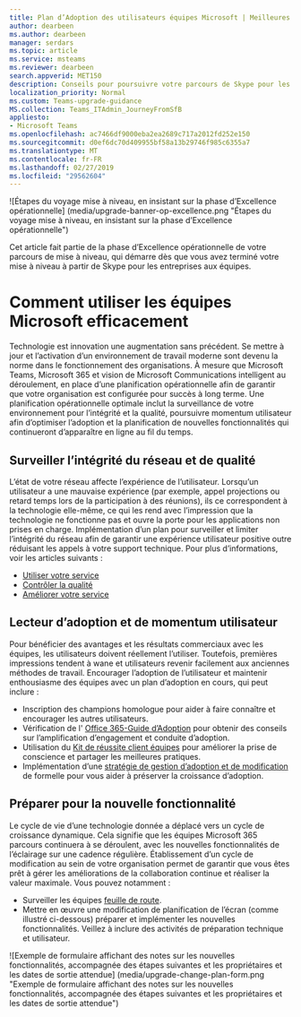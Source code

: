 ```yaml
---
title: Plan d’Adoption des utilisateurs équipes Microsoft | Meilleures pratiques
author: dearbeen
ms.author: dearbeen
manager: serdars
ms.topic: article
ms.service: msteams
ms.reviewer: dearbeen
search.appverid: MET150
description: Conseils pour poursuivre votre parcours de Skype pour les entreprises à Microsoft Teams
localization_priority: Normal
ms.custom: Teams-upgrade-guidance
MS.collection: Teams_ITAdmin_JourneyFromSfB
appliesto:
- Microsoft Teams
ms.openlocfilehash: ac7466df9000eba2ea2689c717a2012fd252e150
ms.sourcegitcommit: d0ef6dc70d409955bf58a13b29746f985c6355a7
ms.translationtype: MT
ms.contentlocale: fr-FR
ms.lasthandoff: 02/27/2019
ms.locfileid: "29562604"
---
```

![Étapes du voyage mise à niveau, en insistant sur la phase d’Excellence opérationnelle] (media/upgrade-banner-op-excellence.png "Étapes du voyage mise à niveau, en insistant sur la phase d’Excellence opérationnelle")

Cet article fait partie de la phase d’Excellence opérationnelle de votre parcours de mise à niveau, qui démarre dès que vous avez terminé votre mise à niveau à partir de Skype pour les entreprises aux équipes.

# <a name="how-to-use-microsoft-teams-effectively"></a>Comment utiliser les équipes Microsoft efficacement

Technologie est innovation une augmentation sans précédent. Se mettre à jour et l’activation d’un environnement de travail moderne sont devenu la norme dans le fonctionnement des organisations. À mesure que Microsoft Teams, Microsoft 365 et vision de Microsoft Communications intelligent au déroulement, en place d’une planification opérationnelle afin de garantir que votre organisation est configurée pour succès à long terme. Une planification opérationnelle optimale inclut la surveillance de votre environnement pour l’intégrité et la qualité, poursuivre momentum utilisateur afin d’optimiser l’adoption et la planification de nouvelles fonctionnalités qui continueront d’apparaître en ligne au fil du temps.

## <a name="monitor-for-network-health-and-quality"></a>Surveiller l’intégrité du réseau et de qualité

L’état de votre réseau affecte l’expérience de l’utilisateur. Lorsqu’un utilisateur a une mauvaise expérience (par exemple, appel projections ou retard temps lors de la participation à des réunions), ils ce correspondent à la technologie elle-même, ce qui les rend avec l’impression que la technologie ne fonctionne pas et ouvre la porte pour les applications non prises en charge. Implémentation d’un plan pour surveiller et limiter l’intégrité du réseau afin de garantir une expérience utilisateur positive outre réduisant les appels à votre support technique. Pour plus d’informations, voir les articles suivants :

- [Utiliser votre service](upgrade-operate-my-service.md)
- [Contrôler la qualité](upgrade-monitor-quality.md)
- [Améliorer votre service](upgrade-enhance-my-service.md)

## <a name="drive-user-momentum-and-adoption"></a>Lecteur d’adoption et de momentum utilisateur

Pour bénéficier des avantages et les résultats commerciaux avec les équipes, les utilisateurs doivent réellement l’utiliser. Toutefois, premières impressions tendent à wane et utilisateurs revenir facilement aux anciennes méthodes de travail. Encourager l’adoption de l’utilisateur et maintenir enthousiasme des équipes avec un plan d’adoption en cours, qui peut inclure :

- Inscription des champions homologue pour aider à faire connaître et encourager les autres utilisateurs.
- Vérification de l' [Office 365-Guide d’Adoption](https://go.microsoft.com/fwlink/?linkid=859045) pour obtenir des conseils sur l’amplification d’engagement et conduite d’adoption.
- Utilisation du [Kit de réussite client équipes](https://download.microsoft.com/download/A/E/9/AE984CD4-CF4B-41E7-9ABD-6735E3F01897/MicrosoftTeamsCustomerSuccessKit.zip) pour améliorer la prise de conscience et partager les meilleures pratiques.
- Implémentation d’une [stratégie de gestion d’adoption et de modification](http://www.successwithteams.com/) de formelle pour vous aider à préserver la croissance d’adoption.

## <a name="prepare-for-new-functionality"></a>Préparer pour la nouvelle fonctionnalité

Le cycle de vie d’une technologie donnée a déplacé vers un cycle de croissance dynamique. Cela signifie que les équipes Microsoft 365 parcours continuera à se déroulent, avec les nouvelles fonctionnalités de l’éclairage sur une cadence régulière. Établissement d’un cycle de modification au sein de votre organisation permet de garantir que vous êtes prêt à gérer les améliorations de la collaboration continue et réaliser la valeur maximale. Vous pouvez notamment :

- Surveiller les équipes [feuille de route](https://products.office.com/business/office-365-roadmap?filters=microsoft%20teams).
- Mettre en œuvre une modification de planification de l’écran (comme illustré ci-dessous) préparer et implémenter les nouvelles fonctionnalités. Veillez à inclure des activités de préparation technique et utilisateur.


![Exemple de formulaire affichant des notes sur les nouvelles fonctionnalités, accompagnée des étapes suivantes et les propriétaires et les dates de sortie attendue] (media/upgrade-change-plan-form.png "Exemple de formulaire affichant des notes sur les nouvelles fonctionnalités, accompagnée des étapes suivantes et les propriétaires et les dates de sortie attendue")
